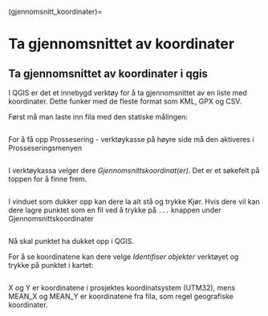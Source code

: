 (gjennomsnitt_koordinater)=
# Ta gjennomsnittet av koordinater

## Ta gjennomsnittet av koordinater i qgis

I QGIS er det et innebygd verktøy for å ta gjennomsnittet av en liste med koordinater. Dette funker med de fleste format som KML, GPX og CSV.

Først må man laste inn fila med den statiske målingen:

```{figure} ../bilder/qgis/gjennomsnitt/lag.png
```
For å få opp Prossesering - verktøykasse på høyre side må den aktiveres i Prosseseringsmenyen
```{figure} ../bilder/qgis/gjennomsnitt/meny.png
```

I verktøykassa velger dere _Gjennomsnittskoordinat(er)_. Det er et søkefelt på toppen for å finne frem.
```{figure} ../bilder/qgis/gjennomsnitt/verktoy.png
```

I vinduet som dukker opp kan dere la alt stå og trykke Kjør. Hvis dere vil kan dere lagre punktet som en fil ved å trykke på `...` knappen under Gjennomsnittskoordinater
```{figure} ../bilder/qgis/gjennomsnitt/vindu.png
```

Nå skal punktet ha dukket opp i QGIS.

For å se koordinatene kan dere velge _Identifiser objekter_  verktøyet og trykke på punktet i kartet:
```{figure} ../bilder/qgis/gjennomsnitt/identifiser.png
```

X og Y er koordinatene i prosjektes koordinatsystem (UTM32), mens MEAN_X og MEAN_Y er koordinatene fra fila, som regel geografiske koordinater.

```{figure} ../bilder/qgis/gjennomsnitt/koordinater.png
```
